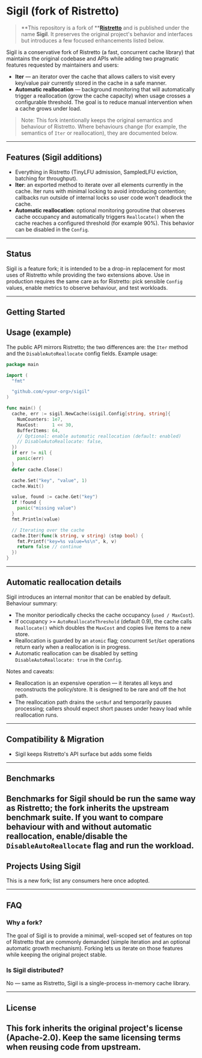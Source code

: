 # Sigil (fork of Ristretto)

> **This repository is a fork of **[**Ristretto**](https://github.com/hypermodeinc/ristretto) and is published under the name **Sigil**. It preserves the original project's behavior and interfaces but introduces a few focused enhancements listed below.


Sigil is a conservative fork of Ristretto (a fast, concurrent cache library) that maintains the original codebase and APIs while adding two pragmatic features requested by maintainers and users:

- **Iter** — an iterator over the cache that allows callers to visit every key/value pair currently stored in the cache in a safe manner.
- **Automatic reallocation** — background monitoring that will automatically trigger a reallocation (grow the cache capacity) when usage crosses a configurable threshold. The goal is to reduce manual intervention when a cache grows under load.

> Note: This fork intentionally keeps the original semantics and behaviour of Ristretto. Where behaviours change (for example, the semantics of `Iter` or reallocation), they are documented below.

---

## Features (Sigil additions)

- Everything in Ristretto (TinyLFU admission, SampledLFU eviction, batching for throughput).
- **Iter**: an exported method to iterate over all elements currently in the cache. Iter runs with minimal locking to avoid introducing contention; callbacks run outside of internal locks so user code won't deadlock the cache.
- **Automatic reallocation**: optional monitoring goroutine that observes cache occupancy and automatically triggers `Reallocate()` when the cache reaches a configured threshold (for example 90%). This behavior can be disabled in the `Config`.

---

## Status

Sigil is a feature fork; it is intended to be a drop-in replacement for most uses of Ristretto while providing the two extensions above. Use in production requires the same care as for Ristretto: pick sensible `Config` values, enable metrics to observe behaviour, and test workloads.

---

## Getting Started


## Usage (example)
The public API mirrors Ristretto; the two differences are: the `Iter` method and the `DisableAutoReallocate` config fields. Example usage:

```go
package main

import (
  "fmt"

  "github.com/<your-org>/sigil"
)

func main() {
  cache, err := sigil.NewCache(&sigil.Config[string, string]{
    NumCounters: 1e7,
    MaxCost:     1 << 30,
    BufferItems: 64,
    // Optional: enable automatic reallocation (default: enabled)
    // DisableAutoReallocate: false,
  })
  if err != nil {
    panic(err)
  }
  defer cache.Close()

  cache.Set("key", "value", 1)
  cache.Wait()

  value, found := cache.Get("key")
  if !found {
    panic("missing value")
  }
  fmt.Println(value)

  // Iterating over the cache
  cache.Iter(func(k string, v string) (stop bool) {
    fmt.Printf("key=%s value=%s\n", k, v)
    return false // continue
  })
}
```

---

## Automatic reallocation details
Sigil introduces an internal monitor that can be enabled by default. Behaviour summary:

- The monitor periodically checks the cache occupancy (`used / MaxCost`).
- If occupancy >= `AutoReallocateThreshold` (default 0.9), the cache calls `Reallocate()` which doubles the `MaxCost` and copies live items to a new store.
- Reallocation is guarded by an `atomic` flag; concurrent `Set`/`Get` operations return early when a reallocation is in progress.
- Automatic reallocation can be disabled by setting `DisableAutoReallocate: true` in the `Config`.

Notes and caveats:
- Reallocation is an expensive operation — it iterates all keys and reconstructs the policy/store. It is designed to be rare and off the hot path.
- The reallocation path drains the `setBuf` and temporarily pauses processing; callers should expect short pauses under heavy load while reallocation runs.

---

## Compatibility & Migration
- Sigil keeps Ristretto's API surface but adds some fields 
---

## Benchmarks
Benchmarks for Sigil should be run the same way as Ristretto; the fork inherits the upstream benchmark suite. If you want to compare behaviour with and without automatic reallocation, enable/disable the `DisableAutoReallocate` flag and run the workload.
---

## Projects Using Sigil
This is a new fork; list any consumers here once adopted.

---

## FAQ

### Why a fork?
The goal of Sigil is to provide a minimal, well-scoped set of features on top of Ristretto that are commonly demanded (simple iteration and an optional automatic growth mechanism). Forking lets us iterate on those features while keeping the original project stable.

### Is Sigil distributed?
No — same as Ristretto, Sigil is a single-process in-memory cache library.

---

## License

This fork inherits the original project's license (Apache-2.0). Keep the same licensing terms when reusing code from upstream.
---


